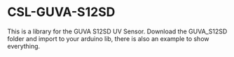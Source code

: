 # CSL-GUVA-S12SD
This is a library for the GUVA S12SD UV Sensor. Download the GUVA_S12SD folder and import to your arduino lib, there is also an example to show everything.
